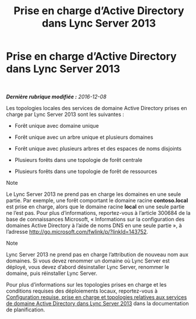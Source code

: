 ﻿---
title: Prise en charge d’Active Directory dans Lync Server 2013
TOCTitle: Prise en charge d’Active Directoryt
ms:assetid: 28ed9ac4-586d-4803-ad45-99c4fa793f54
ms:mtpsurl: https://technet.microsoft.com/fr-fr/library/Gg425756(v=OCS.15)
ms:contentKeyID: 49296683
ms.date: 12/10/2016
mtps_version: v=OCS.15
ms.translationtype: HT
---

# Prise en charge d’Active Directory dans Lync Server 2013

 

_**Dernière rubrique modifiée :** 2016-12-08_

Les topologies locales des services de domaine Active Directory prises en charge par Lync Server 2013 sont les suivantes :

  - Forêt unique avec domaine unique

  - Forêt unique avec un arbre unique et plusieurs domaines

  - Forêt unique avec plusieurs arbres et des espaces de noms disjoints

  - Plusieurs forêts dans une topologie de forêt centrale

  - Plusieurs forêts dans une topologie de forêt de ressources

> [!note]  
> Le Lync Server 2013 ne prend pas en charge les domaines en une seule partie. Par exemple, une forêt comportant le domaine racine <strong>contoso.local</strong> est prise en charge, alors que le domaine racine <strong>local</strong> en une seule partie ne l’est pas. Pour plus d’informations, reportez-vous à l’article 300684 de la base de connaissances Microsoft, « Informations sur la configuration des domaines Active Directory à l’aide de noms DNS en une seule partie », à l’adresse <a href="http://go.microsoft.com/fwlink/p/?linkid=143752">http://go.microsoft.com/fwlink/p/?linkId=143752</a>.

> [!note]  
> Lync Server 2013 ne prend pas en charge l’attribution de nouveau nom aux domaines. Si vous devez renommer un domaine où Lync Server est déployé, vous devez d’abord désinstaller Lync Server, renommer le domaine, puis réinstaller Lync Server.

Pour plus d’informations sur les topologies prises en charge et les conditions requises des déploiements locaux, reportez-vous à [Configuration requise, prise en charge et topologies relatives aux services de domaine Active Directory dans Lync Server 2013](lync-server-2013-active-directory-domain-services-requirements-support-and-topologies.md) dans la documentation de planification.

